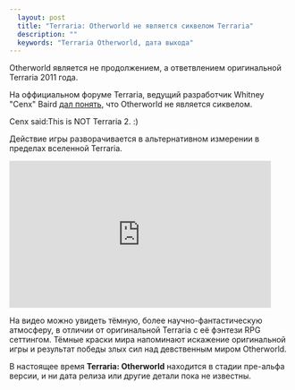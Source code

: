 ```yaml
---
  layout: post
  title: "Terraria: Otherworld не является сиквелом Terraria"
  description: ""
  keywords: "Terraria Otherworld, дата выхода"
---
```


<p>Otherworld является не продолжением, а ответвлением оригинальной Terraria 2011 года.</p>

<p>На оффициальном форуме Terraria, ведущий разработчик Whitney "Cenx" Baird <a href="http://forums.terraria.org/index.php?threads/terraria-otherworld.11627/#post-354933" rel="nofollow">дал понять</a>, что Otherworld не является сиквелом.
</p>
</blockquote>Cenx said:This is NOT Terraria 2. :)</blockquote>

<p>Действие игры разворачивается в альтернативном измерении в пределах вселенной Terraria.</p>

<iframe align="center" src="http://widgets.ign.com/video/embed/content.html?url=http://www.ign.com/videos/2015/02/17/terraria-otherworld-announcement-teaser-trailer" width="468" height="263" scrolling="no" frameborder="0" allowfullscreen></iframe>

<p>На видео можно увидеть тёмную, более научно-фантастическую атмосферу, в отличии от оригинальной Terraria с 
её фэнтези RPG сеттингом. Тёмные краски мира напоминают искажение оригинальной игры и результат победы злых сил над девственным миром Otherworld.</p>

<p>В настоящее время <b>Terraria: Otherworld</b> находится в стадии пре-альфа версии, и ни дата релиза или другие детали пока не известны.</p>
